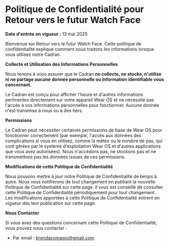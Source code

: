 # Politique de Confidentialité pour Retour vers le futur Watch Face

**Date d'entrée en vigueur :** 13 mai 2025

Bienvenue sur Retour vers le futur Watch Face. Cette politique de confidentialité explique comment nous traitons les informations lorsque vous utilisez notre Cadran.

**Collecte et Utilisation des Informations Personnelles**

Nous tenons à vous assurer que le Cadran **ne collecte, ne stocke, n'utilise ni ne partage aucune donnée personnelle ou information identifiable vous concernant.**

Le Cadran est conçu pour afficher l'heure et d'autres informations pertinentes directement sur votre appareil Wear OS et ne nécessite pas l'accès à vos informations personnelles pour fonctionner. Aucune donnée n'est transmise à nous ou à des tiers.

**Permissions**

Le Cadran peut nécessiter certaines permissions de base de Wear OS pour fonctionner correctement (par exemple, l'accès aux données des complications si vous en utilisez, comme la météo ou le nombre de pas, qui sont gérées par le système d'exploitation Wear OS et d'autres applications que vous avez autorisées). Nous n'accédons pas, ne stockons pas et ne transmettons pas les données issues de ces permissions.

**Modifications de cette Politique de Confidentialité**

Nous pouvons mettre à jour notre Politique de Confidentialité de temps à autre. Nous vous notifierons de tout changement en publiant la nouvelle Politique de Confidentialité sur cette page. Il vous est conseillé de consulter cette Politique de Confidentialité périodiquement pour tout changement. Les modifications apportées à cette Politique de Confidentialité entrent en vigueur dès leur publication sur cette page.

**Nous Contacter**

Si vous avez des questions concernant cette Politique de Confidentialité, vous pouvez nous contacter :
* Par email : brendacomagio@gmail.com
